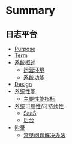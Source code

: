 # Summary

## 日志平台
* [Purpose](Purpose/PurposeOfWriting.md)
* [Term](Term/TermsAndDefinitions.md)
* [系统概述]()
    * [运营环境](Overview/OperatingEnvironment.md)
    * [系统功能](Overview/SystemFunctions.md)
* [Design](Design/SystemDesign.md)
* [系统性能]()
    * [主要性能指标](Performance/SystemPerformance.md)
* [系统可用性/可持续性]()
    * [SaaS](Reliability/SaaS.md)
    * [后台](Reliability/Background.md)
* [附录]()
    * [常见问题解决办法](Appendix/CommonProblemSolution.md)